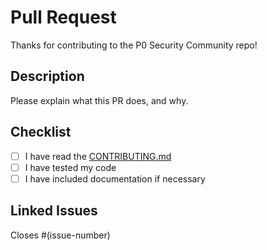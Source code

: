 # Pull Request

Thanks for contributing to the P0 Security Community repo!

## Description

Please explain what this PR does, and why.

## Checklist

- [ ] I have read the [CONTRIBUTING.md](../CONTRIBUTING.md)
- [ ] I have tested my code
- [ ] I have included documentation if necessary

## Linked Issues

Closes #(issue-number)
